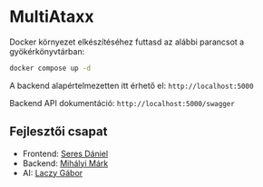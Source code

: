 # MultiAtaxx

Docker környezet elkészítéséhez futtasd az alábbi parancsot a gyökérkönyvtárban:

```bash
docker compose up -d
```

A backend alapértelmezetten itt érhető el: `http://localhost:5000`

Backend API dokumentáció: `http://localhost:5000/swagger`

## Fejlesztői csapat
- Frontend: [Seres Dániel](https://github.com/GalaxySer)
- Backend: [Mihályi Márk](https://github.com/markmihalyi)
- AI: [Laczy Gábor](https://github.com/LaczyG)
